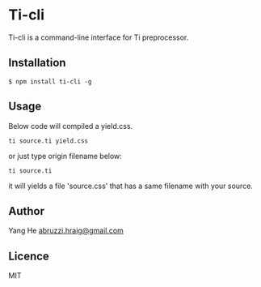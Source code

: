 Ti-cli
======

Ti-cli is a command-line interface for Ti preprocessor.

## Installation
```
$ npm install ti-cli -g
```

## Usage
Below code will compiled a yield.css.  
```
ti source.ti yield.css
```
or just type origin filename below:  
```
ti source.ti
```
it will yields a file 'source.css' that has a same filename with your source.

## Author
Yang He [abruzzi.hraig@gmail.com](http://mailto:abruzzi.hraig@gmail.com)

## Licence
MIT
